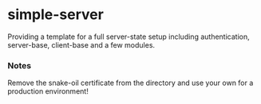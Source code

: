 # simple-server
Providing a template for a full server-state setup including authentication, server-base, client-base and a few modules.

### Notes
Remove the snake-oil certificate from the directory and use your own for a production environment!